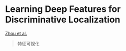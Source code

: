 Learning Deep Features for Discriminative Localization
=====
[Zhou et al.](https://arxiv.org/abs/1512.04150)

> 特征可视化








